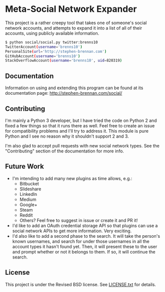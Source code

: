 Meta-Social Network Expander
============================

This project is a rather creepy tool that takes one of someone's social network
accounts, and attempts to expand it into a list of all of their accounts, using
publicly available information.

```bash
$ python social/social.py twitter:brenns10
TwitterAccount(username='brenns10')
PersonalSite(url='http://stephen-brennan.com')
GitHubAccount(username='brenns10')
StackOverflowAccount(username='brenns10', uid=820319)
```

Documentation
-------------

Information on using and extending this program can be found at its
documentation page: http://stephen-brennan.com/social/

Contributing
------------

I'm mainly a Python 3 developer, but I have tried the code on Python 2 and fixed
a few things so that it runs there as well.  Feel free to create an issue for
compatibility problems and I'll try to address it.  This module is pure Python
and I see no reason why it shouldn't support 2 and 3.

I'm also glad to accept pull requests with new social network types.  See the
"Contributing" section of the documentation for more info.

Future Work
-----------

- I'm intending to add many new plugins as time allows, e.g.:
    - Bitbucket
    - Slideshare
    - LinkedIn
    - Medium
    - Google+
    - Steam
    - Reddit
    - Others?  Feel free to suggest in issue or create it and PR it!
- I'd like to add an OAuth credential storage API so that plugins can use a
  social network APIs to get more information.  Very exciting.
- I'd also like to add a second phase to the search.  It will take the person's
  known usernames, and search for under those usernames in all the account types
  it hasn't found yet.  Then, it will present these to the user and prompt
  whether or not it belongs to them.  If so, it will continue the search.

License
-------

This project is under the Revised BSD license.  See [LICENSE.txt](LICENSE.txt)
for details.
